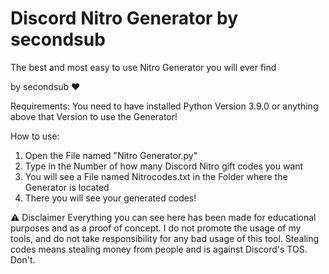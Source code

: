 # Discord Nitro Generator by secondsub

The best and most easy to use Nitro Generator you will ever find

by secondsub ❤

Requirements:
You need to have installed Python Version 3.9.0 or anything above that Version to use the Generator!

How to use: 
1. Open the File named "Nitro Generator.py"
2. Type in the Number of how many Discord Nitro gift codes you want
3. You will see a File named Nitrocodes.txt in the Folder where the Generator is located
4. There you will see your generated codes!

⚠ Disclaimer
Everything you can see here has been made for educational purposes and as a proof of concept.
I do not promote the usage of my tools, and do not take responsibility for any bad usage of this tool.
Stealing codes means stealing money from people and is against Discord's TOS. Don't.
